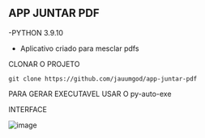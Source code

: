 <h2>APP JUNTAR PDF</h2>

-PYTHON 3.9.10

 - Aplicativo criado para mesclar pdfs
 
 CLONAR O PROJETO
 
 ```
 git clone https://github.com/jauumgod/app-juntar-pdf
 ```

PARA GERAR EXECUTAVEL USAR O py-auto-exe 

INTERFACE

![image](https://user-images.githubusercontent.com/69704112/224727785-c66ad5ab-8156-48fa-b555-3bd10f7542fd.png)
